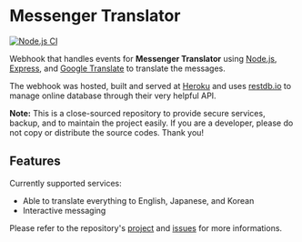 
# Messenger Translator

[![Node.js CI](https://github.com/eidoriantan/messenger-translator/workflows/Node.js%20CI/badge.svg)](https://github.com/eidoriantan/messenger-translator/actions?query=workflow%3A%22Node.js+CI%22)

Webhook that handles events for **Messenger Translator** using
[Node.js](https://nodejs.org), [Express](https://expressjs.com), and
[Google Translate](https://npmjs.com/package/google-translate-api-browser) to
translate the messages.

The webhook was hosted, built and served at [Heroku](https://heroku.com) and
uses [restdb.io](https://restdb.io) to manage online database through their
very helpful API.

**Note:** This is a close-sourced repository to provide secure services, backup,
and to maintain the project easily. If you are a developer, please do not copy
or distribute the source codes. Thank you!

## Features
Currently supported services:
 * Able to translate everything to English, Japanese, and Korean
 * Interactive messaging


Please refer to the repository's
[project](https://github.com/eidoriantan/messenger-translator/projects) and
[issues](https://github.com/eidoriantan/messenger-translator/issues) for more
informations.
